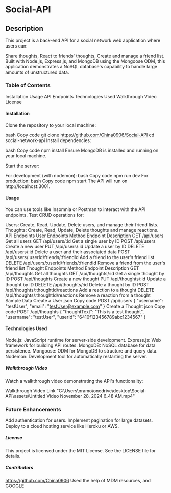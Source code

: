 # Social-API

## Description
This project is a back-end API for a social network web application where users can:

Share thoughts,
React to friends' thoughts,
Create and manage a friend list.
Built with Node.js, Express.js, and MongoDB using the Mongoose ODM, this application demonstrates a NoSQL database's capability to handle large amounts of unstructured data.

### Table of Contents
Installation
Usage
API Endpoints
Technologies Used
Walkthrough Video
License

#### Installation
Clone the repository to your local machine:

bash
Copy code
git clone https://github.com/China0906/Social-API
cd social-network-api
Install dependencies:

bash
Copy code
npm install
Ensure MongoDB is installed and running on your local machine.

Start the server:

For development (with nodemon):
bash
Copy code
npm run dev
For production:
bash
Copy code
npm start
The API will run on http://localhost:3001.

#### Usage
You can use tools like Insomnia or Postman to interact with the API endpoints. Test CRUD operations for:

Users: Create, Read, Update, Delete users, and manage their friend lists.
Thoughts: Create, Read, Update, Delete thoughts and manage reactions.
API Endpoints
User Endpoints
Method	Endpoint	Description
GET	/api/users	Get all users
GET	/api/users/:id	Get a single user by ID
POST	/api/users	Create a new user
PUT	/api/users/:id	Update a user by ID
DELETE	/api/users/:id	Delete a user and their associated data
POST	/api/users/:userId/friends/:friendId	Add a friend to the user's friend list
DELETE	/api/users/:userId/friends/:friendId	Remove a friend from the user's friend list
Thought Endpoints
Method	Endpoint	Description
GET	/api/thoughts	Get all thoughts
GET	/api/thoughts/:id	Get a single thought by ID
POST	/api/thoughts	Create a new thought
PUT	/api/thoughts/:id	Update a thought by ID
DELETE	/api/thoughts/:id	Delete a thought by ID
POST	/api/thoughts/:thoughtId/reactions	Add a reaction to a thought
DELETE	/api/thoughts/:thoughtId/reactions	Remove a reaction from a thought
Sample Data
Create a User
json
Copy code
POST /api/users
{
  "username": "testUser",
  "email": "testUser@example.com"
}
Create a Thought
json
Copy code
POST /api/thoughts
{
  "thoughtText": "This is a test thought",
  "username": "testUser",
  "userId": "6410f123456789abc1234567"
}
#### Technologies Used
Node.js: JavaScript runtime for server-side development.
Express.js: Web framework for building API routes.
MongoDB: NoSQL database for data persistence.
Mongoose: ODM for MongoDB to structure and query data.
Nodemon: Development tool for automatically restarting the server.
##### Walkthrough Video
Watch a walkthrough video demonstrating the API's functionality:

Walkthrough Video Link "C:\Users\nramo\onedrive\desktop\Social-API\assets\Untitled Video November 28, 2024 6_48 AM.mp4"

### Future Enhancements
Add authentication for users.
Implement pagination for large datasets.
Deploy to a cloud hosting service like Heroku or AWS.
##### License
This project is licensed under the MIT License. See the LICENSE file for details.

##### Contributors
https://github.com/China0906
Used the help of MDM resources, and GOOGLE